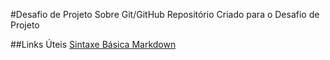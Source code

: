 #Desafio de Projeto Sobre Git/GitHub
Repositório Criado para o  Desafio de Projeto

##Links Úteis
[Sintaxe Básica Markdown](https://www.markdownguide.org/basic-syntax/)

